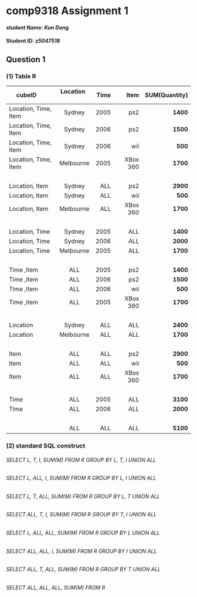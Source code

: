 # comp9318 Assignment 1
#### student Name: *Kun Dong*
#### Student ID: *z5047518*

## Question 1
### (1) Table R

| cubeID        | Location      | Time  | Item | SUM(Quantity)|
| ------------- |:-------------:| -----:|-----:|-------------:|
| Location, Time, Item| Sydney | 2005| ps2| **1400**|
| Location, Time, Item| Sydney | 2006| ps2| **1500**|
| Location, Time, Item| Sydney | 2006| wii| **500**|
| Location, Time, Item| Melbourne | 2005| XBox 360| **1700**|
|  |  |  | | |
| Location, Item | Sydney | ALL| ps2| **2900**|
| Location, Item | Sydney | ALL| wii| **500**|
| Location, Item | Melbourne | ALL|  XBox 360| **1700**|
|  |  |  | | |
| Location, Time | Sydney | 2005| ALL| **1400**|
| Location, Time | Sydney | 2006| ALL| **2000**|
| Location, Time | Melbourne | 2005| ALL| **1700**|
|  |  |  | | |
| Time ,Item | ALL | 2005| ps2| **1400**|
| Time ,Item | ALL | 2006| ps2| **1500**|
| Time ,Item | ALL | 2006| wii| **500**|
| Time ,Item | ALL | 2005| XBox 360| **1700**|
|  |  |  | | |
| Location | Sydney | ALL| ALL| **2400**|
| Location | Melbourne | ALL| ALL| **1700**|
|  |  |  | | |
| Item | ALL | ALL| ps2| **2900**|
| Item | ALL | ALL| wii|  **500**|
| Item | ALL | ALL| XBox 360| **1700**|
|  |  |  | | |
| Time | ALL | 2005 | ALL| **3100**|
| Time | ALL | 2006 | ALL| **2000**|
|  |  |  | | |  
|  | ALL | ALL | ALL| **5100**|

### (2) standard SQL construct
###### SELECT *L, T, I, SUM(M)* FROM *R* GROUP BY *L, T, I* UNION *ALL*
###### SELECT *L, ALL, I, SUM(M)* FROM *R* GROUP BY *L, I* UNION *ALL*
###### SELECT *L, T, ALL, SUM(M)* FROM *R* GROUP BY *L, T* UNION *ALL*
###### SELECT *ALL, T, I, SUM(M)* FROM *R* GROUP BY *T, I* UNION *ALL*
###### SELECT *L, ALL, ALL, SUM(M)* FROM *R* GROUP BY *L* UNION *ALL*
###### SELECT *ALL, ALL, I, SUM(M)* FROM *R* GROUP BY *I* UNION *ALL*
###### SELECT *ALL, T, ALL, SUM(M)* FROM *R* GROUP BY *T* UNION *ALL*
###### SELECT *ALL, ALL, ALL, SUM(M)* FROM *R*

